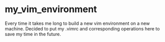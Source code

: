 # my_vim_environment
Every time it takes me long to build a new vim environment on a new machine. Decided to put my .vimrc and corresponding operations here to save my time in the future.
